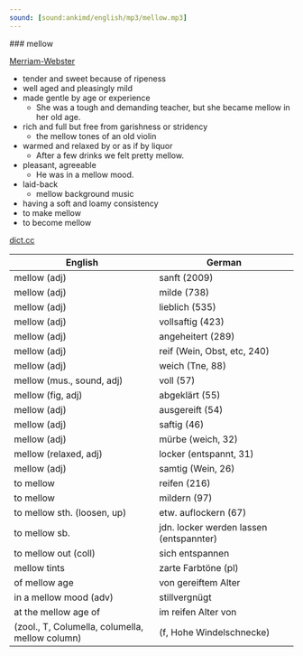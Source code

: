 ```yaml
---
sound: [sound:ankimd/english/mp3/mellow.mp3]
---
```


\### mellow

[Merriam-Webster](https://www.merriam-webster.com/dictionary/mellow)

- tender and sweet because of ripeness
- well aged and pleasingly mild
- made gentle by age or experience
    - She was a tough and demanding teacher, but she became mellow in her old age.
- rich and full but free from garishness or stridency
    - the mellow tones of an old violin
- warmed and relaxed by or as if by liquor
    - After a few drinks we felt pretty mellow.
- pleasant, agreeable
    - He was in a mellow mood.
- laid-back
    - mellow background music
- having a soft and loamy consistency
- to make mellow
- to become mellow

[dict.cc](https://www.dict.cc/mellow)

| English        | German       |
| -------------- | ------------ |
| mellow (adj) | sanft (2009) |
| mellow (adj) | milde (738) |
| mellow (adj) | lieblich (535) |
| mellow (adj) | vollsaftig (423) |
| mellow (adj) | angeheitert (289) |
| mellow (adj) | reif (Wein, Obst, etc, 240) |
| mellow (adj) | weich (Tne, 88) |
| mellow (mus., sound, adj) | voll (57) |
| mellow (fig, adj) | abgeklärt (55) |
| mellow (adj) | ausgereift (54) |
| mellow (adj) | saftig (46) |
| mellow (adj) | mürbe (weich, 32) |
| mellow (relaxed, adj) | locker (entspannt, 31) |
| mellow (adj) | samtig (Wein, 26) |
| to mellow | reifen (216) |
| to mellow | mildern (97) |
| to mellow sth. (loosen, up) | etw. auflockern (67) |
| to mellow sb. | jdn. locker werden lassen (entspannter) |
| to mellow out (coll) | sich entspannen |
| mellow tints | zarte Farbtöne (pl) |
| of mellow age | von gereiftem Alter |
| in a mellow mood (adv) | stillvergnügt |
| at the mellow age of | im reifen Alter von |
|  (zool., T, Columella, columella, mellow column) |  (f, Hohe Windelschnecke) |
